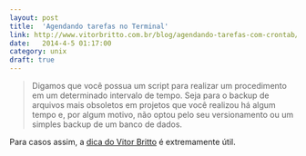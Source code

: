 ```yaml
---
layout: post
title:  'Agendando tarefas no Terminal'
link: http://www.vitorbritto.com.br/blog/agendando-tarefas-com-crontab/
date:   2014-4-5 01:17:00
category: unix
draft: true
---
```


> Digamos que você possua um script para realizar um procedimento em um determinado intervalo de tempo. Seja para o backup de arquivos mais obsoletos em projetos que você realizou há algum tempo e, por algum motivo, não optou pelo seu versionamento ou um simples backup de um banco de dados.

Para casos assim, a [dica do Vitor Britto](http://www.vitorbritto.com.br/blog/agendando-tarefas-com-crontab/) é extremamente útil.
